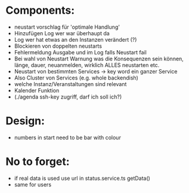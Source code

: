 # Components: 
 - neustart vorschlag für 'optimale Handlung'
 - Hinzufügen Log wer war überhaupt da
 - Log wer hat etwas an den Instanzen verändert (?)
 - Blockieren von doppelten neustarts
 - Fehlermeldung Ausgabe und im Log falls Neustart fail
 - Bei wahl von Neustart Warnung was die Konsequenzen sein können, länge, dauer, neuanmelden, wirklich ALLES neustarten etc.
 - Neustart von bestimmten Services -> key word ein ganzer Service
 - Also Cluster von Services (e.g. whole backendish)
 - welche Instanz/Veranstaltungen sind relevant
 - Kalender Funktion
 - (./agenda ssh-key zugriff, darf ich soll ich?)

# Design:
 - numbers in start need to be bar with colour 

 # No to forget:
 - if real data is used use url in status.service.ts getData()
 - same for users